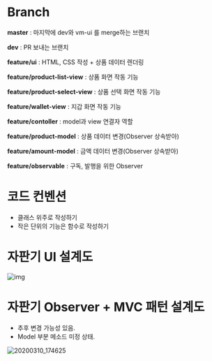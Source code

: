  # Branch

**master** : 마지막에 dev와 vm-ui 를 merge하는 브랜치

**dev** : PR 보내는 브랜치

**feature/ui** : HTML, CSS 작성 + 상품 데이터 렌더링

**feature/product-list-view** : 상품 화면 작동 기능

**feature/product-select-view** : 상품 선택 화면 작동 기능

**feature/wallet-view** : 지갑 화면 작동 기능

**feature/contoller** : model과 view 연결자 역할

**feature/product-model** : 상품 데이터 변경(Observer 상속받아)

**feature/amount-model** : 금액 데이터 변경(Observer 상속받아)

**feature/observable** : 구독, 발행을 위한 Observer

# 코드 컨벤션

- 클래스 위주로 작성하기
- 작은 단위의 기능은 함수로 작성하기

# 자판기 UI 설계도

![img](https://i.imgur.com/N7ms6Qc.jpg)


# 자판기 Observer + MVC 패턴 설계도

- 추후 변경 가능성 있음.
- Model 부분 메소드 미정 상태.

![20200310_174625](https://user-images.githubusercontent.com/30427711/76295491-0f84e300-62f8-11ea-988a-43a56c9df2ac.png)
